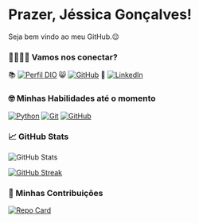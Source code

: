 # Prazer, Jéssica Gonçalves!
Seja bem vindo ao meu GitHub.😌

### 🫱🏼‍🫲🏽 Vamos nos conectar?

📚 [![Perfil DIO](https://img.shields.io/badge/DIO-40A3DC?style=for-the-badge)](https://web.dio.me/users/jessicasilgoncalves) 
😸 [![GitHub](https://img.shields.io/badge/GitHub-000?style=for-the-badge&logo=github&logoColor=fff)](https://github.com/jessicagoncalves10) 
💼 [![LinkedIn](https://img.shields.io/badge/-LinkedIn-000?style=for-the-badge&logo=linkedin&logoColor=30A3DC)](https://www.linkedin.com/in/jessica-gonçalves-259055128/)


### 🤓 Minhas Habilidades até o momento
[![Python](https://img.shields.io/badge/Python-000?style=for-the-badge&logo=python)](https://docs.python.org/pt-br/3/)
[![Git](https://img.shields.io/badge/Git-000?style=for-the-badge&logo=git&logoColor=E94D5F)](https://git-scm.com/doc) 
[![GitHub](https://img.shields.io/badge/GitHub-000?style=for-the-badge&logo=github&logoColor=30A3DC)](https://docs.github.com/)

### 📈 GitHub Stats
![GitHub Stats](https://github-readme-stats.vercel.app/api?username=jessicagoncalves10&theme=transparent&bg_color=000&border_color=30A3DC&show_icons=true&icon_color=30A3DC&te_color=E94D5F&text_color=FFF&hide_title=true&hide=stars)

[![GitHub Streak](https://streak-stats.demolab.com/?user=jessicagoncalves10&theme=bear&background=000&border=30A3DC&dates=FFF)](https://git.io/streak-stats)

### 🛟 Minhas Contribuições
[![Repo Card](https://github-readme-stats.vercel.app/api/pin/?username=jessicagoncalves10&repo=dio-lab-open-source&bg_color=000&border_color=30A3DC&show_icons=true&icon_color=30A3DC&title_color=E94D5F&text_color=FFF)](https://github.com/jessicagoncalves10/dio-lab-open-source)  

